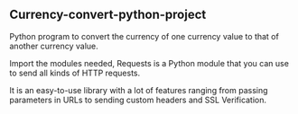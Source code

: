 ## Currency-convert-python-project

Python program to convert the currency of one currency value to that of another currency value.


Import the modules needed, Requests is a Python module that you can use to send all kinds of HTTP requests.  


It is an easy-to-use library with a lot of features ranging from passing parameters in URLs to sending custom headers and SSL Verification.  
